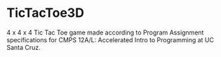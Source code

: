 # TicTacToe3D
<p> 4 x 4 x 4 Tic Tac Toe game made according to Program Assignment specifications for CMPS 12A/L: Accelerated Intro to Programming at UC
Santa Cruz. </p>
